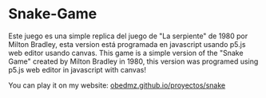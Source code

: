 # Snake-Game


Este juego es una simple replica del juego de "La serpiente" de 1980 por Milton Bradley, esta version está programada en javascript usando p5.js web editor usando canvas.
This game is a simple version of the "Snake Game" created by Milton Bradley in 1980, this version was programed using p5.js web editor in javascript with canvas!


You can play it on my website: [obedmz.github.io/proyectos/snake](https://obedmz.github.io/proyectos/snake/index.html)
